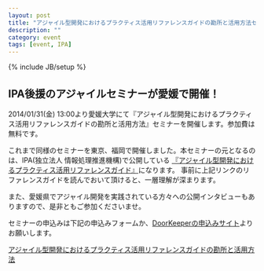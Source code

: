 ```yaml
---
layout: post
title: "アジャイル型開発におけるプラクティス活用リファレンスガイドの勘所と活用方法セミナーを愛媛で開催します"
description: ""
category: event
tags: [event, IPA]
---
```

{% include JB/setup %}

## IPA後援のアジャイルセミナーが愛媛で開催！

2014/01/31(金) 13:00より愛媛大学にて『アジャイル型開発におけるプラクティス活用リファレンスガイドの勘所と活用方法』セミナーを開催します。参加費は無料です。

これまで同様のセミナーを東京、福岡で開催しました。本セミナーの元となるのは、IPA(独立法人 情報処理推進機構)で公開している [『アジャイル型開発におけるプラクティス活用リファレンスガイド』](http://www.ipa.go.jp/sec/softwareengineering/reports/20130319.html)になります。
事前に上記リンクのリファレンスガイドを読んでおいて頂けると、一層理解が深まります。

また、愛媛県でアジャイル開発を実践されている方々への公開インタビューもありますので、是非ともご参加くださいませ。

セミナーの申込みは下記の申込みフォームか、[DoorKeeperの申込みサイト](http://agile459.doorkeeper.jp/events/7994)よりお願いします。

<a href="http://agile459.doorkeeper.jp/events/7994" class="doorkeeper-registration-widget">アジャイル型開発におけるプラクティス活用リファレンスガイドの勘所と活用方法</a><script src="http://widgets.doorkeeper.jp/w/widget.js" type="text/javascript"></script>
